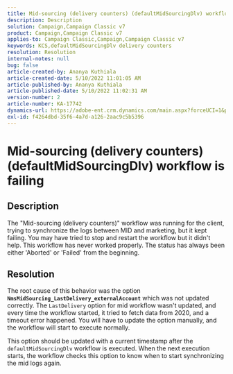 ```yaml
---
title: Mid-sourcing (delivery counters) (defaultMidSourcingDlv) workflow is failing
description: Description
solution: Campaign,Campaign Classic v7
product: Campaign,Campaign Classic v7
applies-to: Campaign Classic,Campaign,Campaign Classic v7
keywords: KCS,defaultMidSourcingDlv delivery counters
resolution: Resolution
internal-notes: null
bug: false
article-created-by: Ananya Kuthiala
article-created-date: 5/10/2022 11:01:05 AM
article-published-by: Ananya Kuthiala
article-published-date: 5/10/2022 11:02:31 AM
version-number: 2
article-number: KA-17742
dynamics-url: https://adobe-ent.crm.dynamics.com/main.aspx?forceUCI=1&pagetype=entityrecord&etn=knowledgearticle&id=fcd8117b-50d0-ec11-a7b5-0022480a8e40
exl-id: f4264dbd-35f6-4a7d-a126-2aac9c5b5396
---
```

# Mid-sourcing (delivery counters) (defaultMidSourcingDlv) workflow is failing

## Description

The "Mid-sourcing (delivery counters)" workflow was running for the client, trying to synchronize the logs between MID and marketing, but it kept failing. You may have tried to stop and restart the workflow but it didn't help. This workflow has never worked properly. The status has always been either 'Aborted' or 'Failed' from the beginning.

## Resolution


The root cause of this behavior was the option<b> `NmsMidSourcing_LastDelivery_externalAccount`</b> which was not updated correctly. The `LastDelivery` option for mid workflow wasn't updated, and every time the workflow started, it tried to fetch data from 2020, and a timeout error happened. You will have to update the option manually, and the workflow will start to execute normally.

This option should be updated with a current timestamp after the `defaultMidSourcingDlv` workflow is executed. When the next execution starts, the workflow checks this option to know when to start synchronizing the mid logs again.
